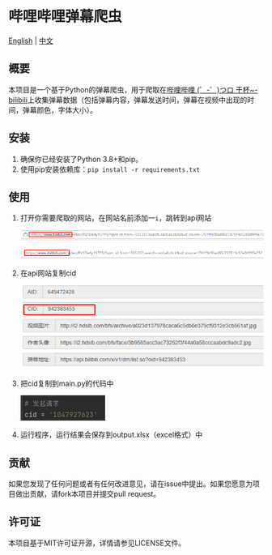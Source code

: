 # 哔哩哔哩弹幕爬虫

[English](https://github.com/gallifreyCar/BilibiliBarrageSpider/blob/master/README.md) |  [中文](https://github.com/gallifreyCar/BilibiliBarrageSpider/blob/master/README_cn.md)

## 概要

本项目是一个基于Python的弹幕爬虫，用于爬取在[哔哩哔哩 (゜-゜)つロ 干杯~-bilibili](https://www.bilibili.com/)上收集弹幕数据（包括弹幕内容，弹幕发送时间，弹幕在视频中出现的时间，弹幕颜色，字体大小）。

## 安装

1. 确保你已经安装了Python 3.8+和pip。
2. 使用pip安装依赖库：`pip install -r requirements.txt`

## 使用

1. 打开你需要爬取的网站，在网站名前添加一`i`，跳转到api网站

   ![image-20230322013318617](README_cn/image-20230322013318617.png)

   ![image-20230322013353601](README_cn/image-20230322013353601.png)

2. 在api网站复制cid

   ![image-20230322013644953](README_cn/image-20230322013644953.png)

3. 把cid复制到main.py的代码中

   ![image-20230322014044073](README_cn/image-20230322014044073.png)

4. 运行程序，运行结果会保存到output.xlsx（excel格式）中

## 贡献

如果您发现了任何问题或者有任何改进意见，请在issue中提出。如果您愿意为项目做出贡献，请fork本项目并提交pull request。

## 许可证

本项目基于MIT许可证开源，详情请参见LICENSE文件。
